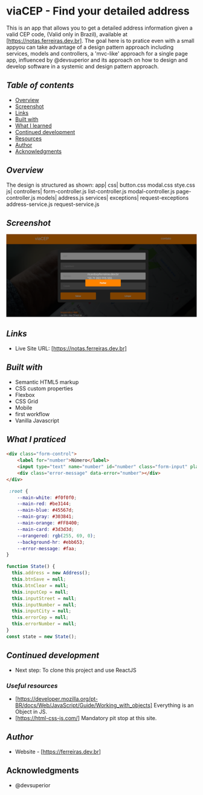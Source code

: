 # viaCEP - Find your detailed address
This is an app that allows you to get a detailed address information given a valid CEP code,
(Valid only in Brazil), available at [https://notas.ferreiras.dev.br]. The goal here is to pratice even with a small appyou can take advantage of a design pattern approach including services, models and controllers, a 'mvc-like' approach for a single page app, influenced by @devsuperior 
and its approach on how to design
and develop software in a systemic and design pattern approach.
## _Table of contents_
- [Overview](#overview)
- [Screenshot](#screenshot)
- [Links](#links)
- [Built with](#built-with)
- [What I learned](#what-i-learned)
- [Continued development](#continued-development)
- [Resources](#useful-resources)
- [Author](#author)
- [Acknowledgments](#acknowledgments)
## _Overview_
The design is structured as shown:
 app|
    css|
        button.css
        modal.css
        stye.css
    js|
        controllers|
            form-controller.js
            list-controller.js
            modal-controller.js
            page-controller.js
        models|
            address.js
        services|
                exceptions|
                    request-exceptions
                address-service.js
                request-service.js

## _Screenshot_
[![](./viaCEP.png)](https://notas.ferreiras.dev.br)
## _Links_
- Live Site URL: [https://notas.ferreiras.dev.br] 
## _Built with_
- Semantic HTML5 markup 
- CSS custom properties 
- Flexbox 
- CSS Grid 
- Mobile 
- first workflow 
- Vanilla Javascript 
 ## _What I praticed_
```html
<div class="form-control">
    <label for="number">Número</label>
    <input type="text" name="number" id="number" class="form-input" placeholder="Número">
    <div class="error-message" data-error="number"></div>
</div>
``` 
```css
 :root {
    --main-white: #f0f0f0;
    --main-red: #be3144;
    --main-blue: #45567d;
    --main-gray: #303841;
    --main-orange: #FF8400;
    --main-card: #3d3d3d;
    --orangered: rgb(255, 69, 0);
    --background-hr: #ebb653;
    --error-message: #faa;
}
``` 
```js
function State() {
  this.address = new Address();
  this.btnSave = null;
  this.btnClear = null;
  this.inputCep = null;
  this.inputStreet = null;
  this.inputNumber = null;
  this.inputCity = null;
  this.errorCep = null;
  this.errorNumber = null;
}
const state = new State();
``` 
## _Continued development_
- Next step: To clone this project and use ReactJS 
### _Useful resources_
- [https://developer.mozilla.org/pt-BR/docs/Web/JavaScript/Guide/Working_with_objects] Everything is an Object in JS.
- [https://html-css-js.com/] Mandatory pit stop at this site.
## _Author_
- Website - [https://ferreiras.dev.br] 
## Acknowledgments
- @devsuperior